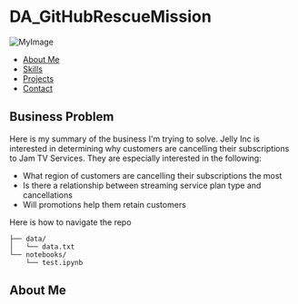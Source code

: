 # DA_GitHubRescueMission

![MyImage](myimage)

* [About Me](#about-me)
* [Skills](#skills)
* [Projects](#projects)
* [Contact](#contact)


## Business Problem 
Here is my summary of the business I'm trying to solve.  Jelly Inc is interested in determining why customers are cancelling their subscriptions to Jam TV Services.  They are especially interested in the following: 

- What region of customers are cancelling their subscriptions the most
- Is there a relationship between streaming service plan type and cancellations
- Will promotions help them retain customers

Here is how to navigate the repo 
```text
├── data/
│   └── data.txt
└── notebooks/
    └── test.ipynb
```

## About Me
